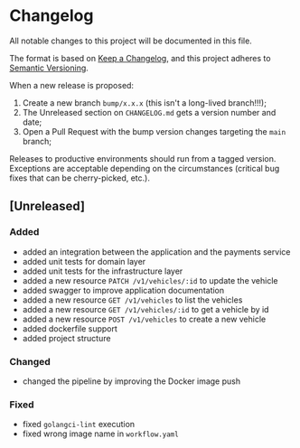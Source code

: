 # Changelog

All notable changes to this project will be documented in this file.

The format is based on [Keep a Changelog](https://keepachangelog.com/en/1.0.0/), and this project adheres to [Semantic Versioning](https://semver.org/spec/v2.0.0.html).

When a new release is proposed:

1. Create a new branch `bump/x.x.x` (this isn't a long-lived branch!!!);
2. The Unreleased section on `CHANGELOG.md` gets a version number and date;
3. Open a Pull Request with the bump version changes targeting the `main` branch;

Releases to productive environments should run from a tagged version.
Exceptions are acceptable depending on the circumstances (critical bug fixes that can be cherry-picked, etc.).

## [Unreleased]

### Added

- added an integration between the application and the payments service
- added unit tests for domain layer
- added unit tests for the infrastructure layer
- added a new resource `PATCH /v1/vehicles/:id` to update the vehicle
- added swagger to improve application documentation
- added a new resource `GET /v1/vehicles` to list the vehicles
- added a new resource `GET /v1/vehicles/:id` to get a vehicle by id
- added a new resource `POST /v1/vehicles` to create a new vehicle
- added dockerfile support
- added project structure

### Changed

- changed the pipeline by improving the Docker image push

### Fixed

- fixed `golangci-lint` execution
- fixed wrong image name in `workflow.yaml`
